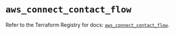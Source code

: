 # `aws_connect_contact_flow`

Refer to the Terraform Registry for docs: [`aws_connect_contact_flow`](https://registry.terraform.io/providers/hashicorp/aws/5.82.1/docs/resources/connect_contact_flow).
